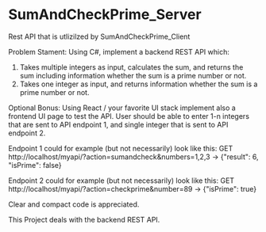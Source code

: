 # SumAndCheckPrime_Server
Rest API that is utlizilzed by SumAndCheckPrime_Client

Problem Stament:
Using C#, implement a backend REST API which:
1) Takes multiple integers as input, calculates the sum, and returns the sum including information whether the sum is a prime number or not.
2) Takes one integer as input, and returns information whether the sum is a prime number or not.

Optional Bonus: Using React / your favorite UI stack implement also a frontend UI page to test the API. User should be able to enter 1-n integers that are sent to API endpoint 1, and single integer that is sent to API endpoint 2.

Endpoint 1 could for example (but not necessarily) look like this:
GET http://localhost/myapi/?action=sumandcheck&numbers=1,2,3
-> {"result": 6, "isPrime": false}

Endpoint 2 could for example (but not necessarily) look like this:
GET http://localhost/myapi/?action=checkprime&number=89
-> {"isPrime": true}

Clear and compact code is appreciated.

This Project deals with the backend REST API.
